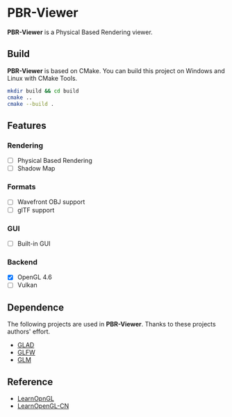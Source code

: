 # PBR-Viewer
**PBR-Viewer** is a Physical Based Rendering viewer.

## Build
**PBR-Viewer** is based on CMake. You can build this project on Windows and Linux with CMake Tools.

```bash
mkdir build && cd build
cmake ..
cmake --build .
```

## Features
### Rendering
- [ ] Physical Based Rendering
- [ ] Shadow Map
### Formats
- [ ] Wavefront OBJ support
- [ ] glTF support
### GUI
- [ ] Built-in GUI
### Backend
- [x] OpenGL 4.6
- [ ] Vulkan

## Dependence
The following projects are used in **PBR-Viewer**. Thanks to these projects authors' effort.
- [GLAD](https://github.com/Dav1dde/glad)
- [GLFW](https://github.com/glfw/glfw)
- [GLM](https://github.com/g-truc/glm)

## Reference
- [LearnOpnGL](https://learnopengl.com/)
- [LearnOpenGL-CN](https://learnopengl-cn.github.io/)